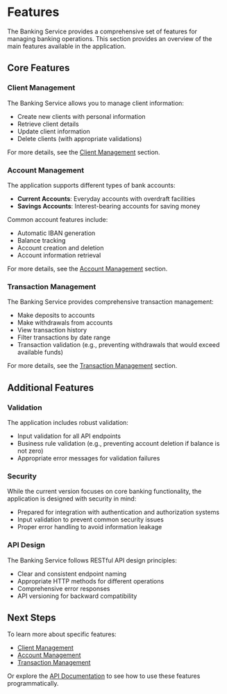 # Features

The Banking Service provides a comprehensive set of features for managing banking operations. This section provides an overview of the main features available in the application.

## Core Features

### Client Management

The Banking Service allows you to manage client information:

- Create new clients with personal information
- Retrieve client details
- Update client information
- Delete clients (with appropriate validations)

For more details, see the [Client Management](client-management.md) section.

### Account Management

The application supports different types of bank accounts:

- **Current Accounts**: Everyday accounts with overdraft facilities
- **Savings Accounts**: Interest-bearing accounts for saving money

Common account features include:

- Automatic IBAN generation
- Balance tracking
- Account creation and deletion
- Account information retrieval

For more details, see the [Account Management](account-management.md) section.

### Transaction Management

The Banking Service provides comprehensive transaction management:

- Make deposits to accounts
- Make withdrawals from accounts
- View transaction history
- Filter transactions by date range
- Transaction validation (e.g., preventing withdrawals that would exceed available funds)

For more details, see the [Transaction Management](transaction-management.md) section.

## Additional Features

### Validation

The application includes robust validation:

- Input validation for all API endpoints
- Business rule validation (e.g., preventing account deletion if balance is not zero)
- Appropriate error messages for validation failures

### Security

While the current version focuses on core banking functionality, the application is designed with security in mind:

- Prepared for integration with authentication and authorization systems
- Input validation to prevent common security issues
- Proper error handling to avoid information leakage

### API Design

The Banking Service follows RESTful API design principles:

- Clear and consistent endpoint naming
- Appropriate HTTP methods for different operations
- Comprehensive error responses
- API versioning for backward compatibility

## Next Steps

To learn more about specific features:

- [Client Management](client-management.md)
- [Account Management](account-management.md)
- [Transaction Management](transaction-management.md)

Or explore the [API Documentation](api-documentation.md) to see how to use these features programmatically.
